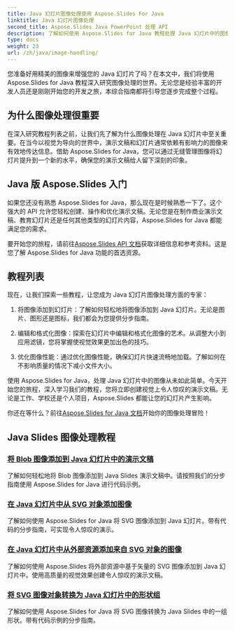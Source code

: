```yaml
---
title: Java 幻灯片图像处理使用 Aspose.Slides For Java
linktitle: Java 幻灯片图像处理
second_title: Aspose.Slides Java PowerPoint 处理 API
description: 了解如何使用 Aspose.Slides for Java 教程处理 Java 幻灯片中的图像。探索高效图像管理的分步指南。
type: docs
weight: 23
url: /zh/java/image-handling/
---
```


您准备好用精美的图像来增强您的 Java 幻灯片了吗？在本文中，我们将使用 Aspose.Slides for Java 教程深入研究图像处理的世界。无论您是经验丰富的开发人员还是刚刚开始您的开发之旅，本综合指南都将引导您逐步完成整个过程。

## 为什么图像处理很重要

在深入研究教程列表之前，让我们先了解为什么图像处理在 Java 幻灯片中至关重要。在当今以视觉为导向的世界中，演示文稿和幻灯片通常依赖有影响力的图像来有效地传达信息。借助 Aspose.Slides for Java，您可以通过无缝管理图像将幻灯片提升到一个新的水平，确保您的演示文稿给人留下深刻的印象。

## Java 版 Aspose.Slides 入门

如果您还没有熟悉 Aspose.Slides for Java，那么现在是时候熟悉一下了。这个强大的 API 允许您轻松创建、操作和优化演示文稿。无论您是在制作商业演示文稿、教育幻灯片还是任何其他类型的幻灯片内容，Aspose.Slides for Java 都能满足您的需求。

要开始您的旅程，请前往[Aspose.Slides API 文档](https://reference.aspose.com/slides/java/)获取详细信息和参考资料。这是您了解 Aspose.Slides for Java 功能的首选资源。

## 教程列表

现在，让我们探索一些教程，让您成为 Java 幻灯片图像处理方面的专家：

1. 将图像添加到幻灯片：了解如何轻松地将图像添加到 Java 幻灯片。无论是图片、图形还是图标，我们都会为您提供分步指南。

2. 编辑和格式化图像：探索在幻灯片中编辑和格式化图像的艺术。从调整大小到应用滤镜，您将掌握使视觉效果更加出色的技巧。

3. 优化图像性能：通过优化图像性能，确保幻灯片快速流畅地加载。了解如何在不影响质量的情况下减小文件大小。

使用 Aspose.Slides for Java，处理 Java 幻灯片中的图像从未如此简单。今天开始您的旅程，深入学习我们的教程，您将立即创建视觉上令人惊叹的演示文稿。无论是工作、学校还是个人项目，Aspose.Slides 都能让您的幻灯片产生影响。

你还在等什么？前往[Aspose.Slides for Java 文档](https://reference.aspose.com/slides/java/)开始你的图像处理冒险！
## Java Slides 图像处理教程
### [将 Blob 图像添加到 Java 幻灯片中的演示文稿](./add-blob-image-to-presentation-in-java-slides/)
了解如何轻松地将 Blob 图像添加到 Java Slides 演示文稿中。请按照我们的分步指南使用 Aspose.Slides for Java 进行代码示例。
### [在 Java 幻灯片中从 SVG 对象添加图像](./add-image-from-svg-object-in-java-slides/)
了解如何使用 Aspose.Slides for Java 将 SVG 图像添加到 Java 幻灯片。带有代码的分步指南，可实现令人惊叹的演示。
### [在 Java 幻灯片中从外部资源添加来自 SVG 对象的图像](./add-image-from-svg-object-from-external-resource-in-java-slides/)
了解如何使用 Aspose.Slides 将外部资源中基于矢量的 SVG 图像添加到 Java 幻灯片中。使用高质量的视觉效果创建令人惊叹的演示文稿。
### [将 SVG 图像对象转换为 Java 幻灯片中的形状组](./convert-svg-image-object-into-group-of-shapes-in-java-slides/)
了解如何使用 Aspose.Slides for Java 将 SVG 图像转换为 Java Slides 中的一组形状。带有代码示例的分步指南。